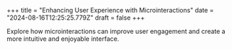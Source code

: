 +++
title = "Enhancing User Experience with Microinteractions"
date = "2024-08-16T12:25:25.779Z"
draft = false
+++

  Explore how microinteractions can improve user engagement and create a more intuitive and enjoyable interface.
        